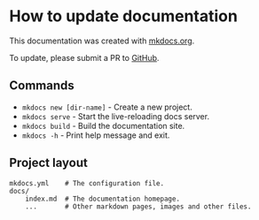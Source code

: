 # How to update documentation

This documentation was created with [mkdocs.org](https://www.mkdocs.org).

To update, please submit a PR to [GitHub](https://github.com/childrens-bti/bti-bfx-docs).

## Commands

* `mkdocs new [dir-name]` - Create a new project.
* `mkdocs serve` - Start the live-reloading docs server.
* `mkdocs build` - Build the documentation site.
* `mkdocs -h` - Print help message and exit.

## Project layout

    mkdocs.yml    # The configuration file.
    docs/
        index.md  # The documentation homepage.
        ...       # Other markdown pages, images and other files.
